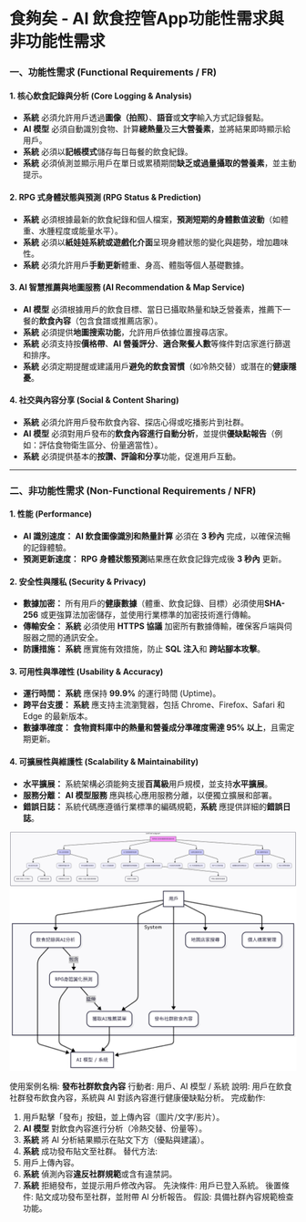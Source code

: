 # 食夠矣 - AI 飲食控管App功能性需求與非功能性需求


### 一、功能性需求 (Functional Requirements / FR)

#### 1. 核心飲食記錄與分析 (Core Logging & Analysis)

* **系統** 必須允許用戶透過**圖像（拍照）**、**語音**或**文字**輸入方式記錄餐點。
* **AI 模型** 必須自動識別食物、計算**總熱量**及**三大營養素**，並將結果即時顯示給用戶。
* **系統** 必須以**記帳模式**儲存每日每餐的飲食紀錄。
* **系統** 必須偵測並顯示用戶在單日或累積期間**缺乏或過量攝取的營養素**，並主動提示。

#### 2. RPG 式身體狀態與預測 (RPG Status & Prediction)

* **系統** 必須根據最新的飲食紀錄和個人檔案，**預測短期的身體數值波動**（如體重、水腫程度或能量水平）。
* **系統** 必須以**紙娃娃系統或遊戲化介面**呈現身體狀態的變化與趨勢，增加趣味性。
* **系統** 必須允許用戶**手動更新**體重、身高、體脂等個人基礎數據。

#### 3. AI 智慧推薦與地圖服務 (AI Recommendation & Map Service)

* **AI 模型** 必須根據用戶的飲食目標、當日已攝取熱量和缺乏營養素，推薦下一餐的**飲食內容**（包含食譜或推薦店家）。
* **系統** 必須提供**地圖搜索功能**，允許用戶依據位置搜尋店家。
* **系統** 必須支持按**價格帶**、**AI 營養評分**、**適合聚餐人數**等條件對店家進行篩選和排序。
* **系統** 必須定期提醒或建議用戶**避免的飲食習慣**（如冷熱交替）或潛在的**健康隱憂**。

#### 4. 社交與內容分享 (Social & Content Sharing)

* **系統** 必須允許用戶發布飲食內容、探店心得或吃播影片到社群。
* **AI 模型** 必須對用戶發布的**飲食內容進行自動分析**，並提供**優缺點報告**（例如：評估食物衛生區分、份量適當性）。
* **系統** 必須提供基本的**按讚、評論和分享**功能，促進用戶互動。

---

### 二、非功能性需求 (Non-Functional Requirements / NFR)

#### 1. 性能 (Performance)

* **AI 識別速度：** **AI 飲食圖像識別和熱量計算** 必須在 **3 秒內** 完成，以確保流暢的記錄體驗。
* **預測更新速度：** **RPG 身體狀態預測**結果應在飲食記錄完成後 **3 秒內** 更新。

#### 2. 安全性與隱私 (Security & Privacy)

* **數據加密：** 所有用戶的**健康數據**（體重、飲食記錄、目標）必須使用**SHA-256** 或更強算法加密儲存，並使用行業標準的加密技術進行傳輸。
* **傳輸安全：** **系統** 必須使用 **HTTPS 協議** 加密所有數據傳輸，確保客戶端與伺服器之間的通訊安全。
* **防護措施：** **系統** 應實施有效措施，防止 **SQL 注入**和 **跨站腳本攻擊**。

#### 3. 可用性與準確性 (Usability & Accuracy)

* **運行時間：** **系統** 應保持 **99.9%** 的運行時間 (Uptime)。
* **跨平台支援：** **系統** 應支持主流瀏覽器，包括 Chrome、Firefox、Safari 和 Edge 的最新版本。
* **數據準確度：** **食物資料庫中的熱量和營養成分準確度需達 95% 以上**，且需定期更新。

#### 4. 可擴展性與維護性 (Scalability & Maintainability)

* **水平擴展：** 系統架構必須能夠支援**百萬級**用戶規模，並支持**水平擴展**。
* **服務分離：** **AI 模型服務** 應與核心應用服務分離，以便獨立擴展和部署。
* **錯誤日誌：** 系統代碼應遵循行業標準的編碼規範，**系統** 應提供詳細的**錯誤日誌**。


![FDD](fdd.png)
![UCD](UCD.png)

使用案例名稱: **發布社群飲食內容**
行動者: 用戶、AI 模型 / 系統
說明: 用戶在飲食社群發布飲食內容，系統與 AI 對該內容進行健康優缺點分析。
完成動作: 
1. 用戶點擊「發布」按鈕，並上傳內容（圖片/文字/影片）。
2. **AI 模型** 對飲食內容進行分析（冷熱交替、份量等）。
3. **系統** 將 AI 分析結果顯示在貼文下方（優點與建議）。
4. **系統** 成功發布貼文至社群。
替代方法: 
1. 用戶上傳內容。
2. **系統** 偵測內容**違反社群規範**或含有違禁詞。
3. **系統** 拒絕發布，並提示用戶修改內容。
先決條件: 用戶已登入系統。
後置條件: 貼文成功發布至社群，並附帶 AI 分析報告。
假設: 具備社群內容規範檢查功能。
